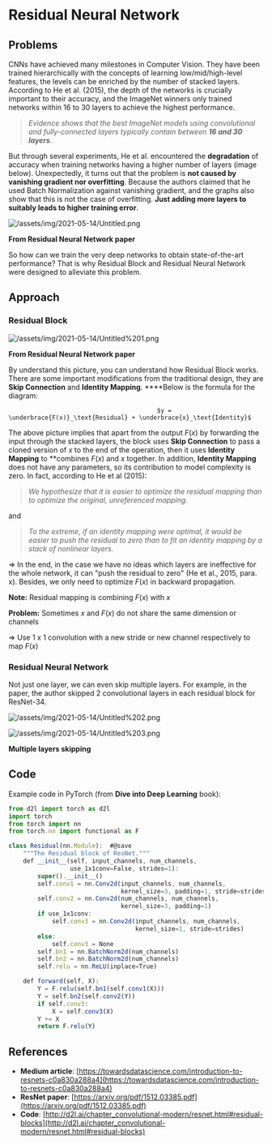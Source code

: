 # Residual Neural Network

## Problems

CNNs have achieved many milestones in Computer Vision. They have been trained hierarchically with the concepts of learning low/mid/high-level features, the levels can be enriched by the number of stacked layers. According to He et al. (2015), the depth of the networks is crucially important to their accuracy, and the ImageNet winners only trained networks within 16 to 30 layers to achieve the highest performance.

> *Evidence shows that the best ImageNet models using convolutional and fully-connected layers typically contain between **16 and 30 layers**.*

But through several experiments, He et al. encountered the **degradation** of accuracy when training networks having a higher number of layers (image below). Unexpectedly, it turns out that the problem is **not caused by vanishing gradient nor overfitting**. Because the authors claimed that he used Batch Normalization against vanishing gradient, and the graphs also show that this is not the case of overfitting. **Just adding more layers to suitably leads to higher training error**.

![/assets/img/2021-05-14/Untitled.png](/assets/img/2021-05-14/Untitled.png)

**From Residual Neural Network paper**

So how can we train the very deep networks to obtain state-of-the-art performance? That is why Residual Block and Residual Neural Network were designed to alleviate this problem.

## Approach

### **Residual Block**

![/assets/img/2021-05-14/Untitled%201.png](/assets/img/2021-05-14/Untitled%201.png)

**From Residual Neural Network paper**

By understand this picture, you can understand how Residual Block works. There are some important modifications from the traditional design, they are **Skip Connection** and **Identity Mapping**. ****Below is the formula for the diagram:

                                             $y = \underbrace{F(x)}_\text{Residual} + \underbrace{x}_\text{Identity}$ 

The above picture implies that apart from the output $F(x)$ by forwarding the input through the stacked layers, the block uses **Skip Connection** to pass a cloned version of $x$ to the end of the operation, then it uses **Identity Mapping** to **combines $F(x)$ and $x$ together. In addition, **Identity Mapping** does not have any parameters, so its contribution to model complexity is zero. In fact, according to He et al (2015):

> *We hypothesize that it is easier to optimize the residual mapping than to optimize the original, unreferenced mapping.*

and

> *To the extreme, if an identity mapping were optimal, it would be easier to push the residual to zero than to fit an identity mapping by a stack of nonlinear layers.*

⇒ In the end, in the case we have no ideas which layers are ineffective for the whole network, it can "push the residual to zero" (He et al., 2015, para. x). Besides, we only need to optimize $F(x)$ in backward propagation.

**Note:** Residual mapping is combining $F(x)$ with $x$

**Problem:** Sometimes $x$ and $F(x)$ do not share the same dimension or channels

⇒ Use 1 x 1 convolution with a new stride or new channel respectively to map $F(x)$

### **Residual Neural Network**

Not just one layer, we can even skip multiple layers. For example, in the paper, the author skipped 2 convolutional layers in each residual block for ResNet-34.

![/assets/img/2021-05-14/Untitled%202.png](/assets/img/2021-05-14/Untitled%202.png)

![/assets/img/2021-05-14/Untitled%203.png](/assets/img/2021-05-14/Untitled%203.png)

**Multiple layers skipping**

## **Code**

Example code in PyTorch (from **Dive into Deep Learning** book):

```jsx
from d2l import torch as d2l
import torch
from torch import nn
from torch.nn import functional as F

class Residual(nn.Module):  #@save
    """The Residual block of ResNet."""
    def __init__(self, input_channels, num_channels,
                 use_1x1conv=False, strides=1):
        super().__init__()
        self.conv1 = nn.Conv2d(input_channels, num_channels,
                               kernel_size=3, padding=1, stride=strides)
        self.conv2 = nn.Conv2d(num_channels, num_channels,
                               kernel_size=3, padding=1)
        if use_1x1conv:
            self.conv3 = nn.Conv2d(input_channels, num_channels,
                                   kernel_size=1, stride=strides)
        else:
            self.conv3 = None
        self.bn1 = nn.BatchNorm2d(num_channels)
        self.bn2 = nn.BatchNorm2d(num_channels)
        self.relu = nn.ReLU(inplace=True)

    def forward(self, X):
        Y = F.relu(self.bn1(self.conv1(X)))
        Y = self.bn2(self.conv2(Y))
        if self.conv3:
            X = self.conv3(X)
        Y += X
        return F.relu(Y)
```

## **References**

- **Medium article**: [https://towardsdatascience.com/introduction-to-resnets-c0a830a288a4](https://towardsdatascience.com/introduction-to-resnets-c0a830a288a4)
- **ResNet paper**: [https://arxiv.org/pdf/1512.03385.pdf](https://arxiv.org/pdf/1512.03385.pdf)
- **Code**: [http://d2l.ai/chapter_convolutional-modern/resnet.html#residual-blocks](http://d2l.ai/chapter_convolutional-modern/resnet.html#residual-blocks)